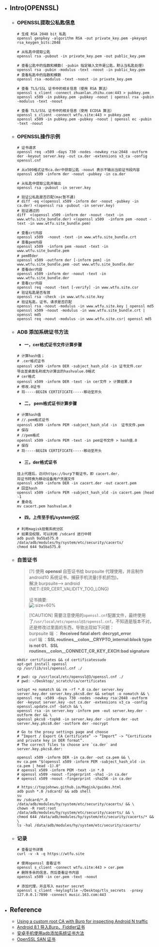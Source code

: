 * ## Intro(OPENSSL)

    + ### OPENSSL提取公私匙信息

        ```shell
        # 生成 RSA 2048 bit 私匙
        openssl genpkey -algorithm RSA -out private_key.pem -pkeyopt rsa_keygen_bits:2048

        # 从私匙中提取公匙
        openssl rsa -pubout -in private_key.pem -out public_key.pem

        # 查看公匙中的指数和模数( -pubin 指定输入文件是公匙，默认当私匙处理)
        openssl rsa -pubin -modulus -text -noout -in public_key.pem
        # 查看私匙中的指数和模数
        openssl rsa -modulus -text -noout -in private_key.pem

        # 查看 TLS/SSL 证书中的相关信息（使用 RSA 算法）
        openssl s_client -connect zhuanlan.zhihu.com:443 > pubkey.pem
        openssl x509 -in pubkey.pem -pubkey -noout | openssl rsa -pubin -modulus -text -noout

        # 查看 TLS/SSL 证书中的相关信息（使用 ECDSA 算法）
        openssl s_client -connect wtfu.site:443 > pubkey.pem
        openssl x509 -in pubkey.pem -pubkey -noout | openssl ec -pubin -text -noout
        ```

    + ### OPENSSL操作示例

        ```shell
        # 证书请求
        openssl req -x509 -days 730 -nodes -newkey rsa:2048 -outform der -keyout server.key -out ca.der -extensions v3_ca -config openssl.cnf

        # 从x509格式证书ca.der中获取公匙 -noout 表示不输出当前证书段内容
        openssl x509 -inform der -noout -pubkey -in ca.der

        # 从私匙中提取公匙并输出
        openssl rsa -pubout -in server.key

        # 验证公私匙是否匹配(mac暂不通)
        # diff -eq <(openssl x509 -inform der -noout -pubkey -in ca.der) <(openssl rsa -pubout -in server.key)
        # 验证通过的
        diff  <(openssl x509 -inform der -noout -text -in www.wtfu.site_bundle.der) <(openssl x509  -inform pem -noout -text -in www.wtfu.site_bundle.pem)

        # 查看crt内容
        openssl x509  -noout -text -in www.wtfu.site_bundle.crt
        # 查看pem内容
        openssl x509  -inform pem -noout -text -in www.wtfu.site_bundle.pem
        # pem转der
        openssl x509 -outform der [-inform pem] -in www.wtfu.site_bundle.pem -out www.wtfu.site_bundle.der
        # 查看der内容
        openssl x509 -inform der -noout -text -in www.wtfu.site_bundle.der
        # 查看csr内容
        openssl req -noout -text [-verify] -in www.wtfu.site.csr
        # 验证私匙是否有效
        openssl rsa -check -in www.wtfu.site.key
        # 验证私匙，证书，请求是否匹配
        openssl rsa -noout -modulus -in www.wtfu.site.key | openssl md5
        openssl x509 -noout -modulus -in www.wtfu.site_bundle.crt | openssl md5
        openssl req -noout -modulus -in www.wtfu.site.csr| openssl md5
        ```
    + ### ADB 添加系统证书方法

        - #### 一，cer格式证书文件计算步骤
        ```shell
        # 计算hash值；
        # .cer格式证书
        openssl x509 -inform DER -subject_hash_old -in 证书文件.cer
        导出至桌面名称成为计算出的hashvalue.0格式
        # cer格式
        openssl x509 -inform DER -text -in cer文件 > 计算结果.0
        # 修改.0证书
        # 将-----BEGIN CERTIFICATE-----移动至开头
        ```

        - #### 二， pem格式证书计算步骤
        ```shell
        # 计算hash值
        # //.pem格式证书
        openssl x509 -inform PEM -subject_hash_old -in  证书文件.pem
        # 保存
        # //pem格式
        openssl x509 -inform PEM -text -in pem证书文件 > hash值.0
        # 保存
        # 将-----BEGIN CERTIFICATE-----移动至开头
        ```
        
        - #### 三，der格式证书
        ```shell
        挂上代理后，访问https://burp下载证书，即 cacert.der.
        将证书转换为移动设备用户凭据文件
        openssl x509 -inform DER -in cacert.der -out cacert.pem
        # 回显hash
        openssl x509 -inform PEM -subject_hash_old -in cacert.pem |head -1
        # 重命名
        mv cacert.pem hashvalue.0
        ```

        - #### 四，上传至手机/system分区
        ```shell
        # 利用magisk挂载系统分区
        # 如果没权限，可以利用 /sdcard 进行中转
        adb push 9a5ba575.0 /data/adb/modules/hy/system/etc/security/cacerts/
        chmod 644 9a5ba575.0
        ```

    - ### 自签证书

        > [?] 使用 **openssl** 自签证书给 burpsuite 代理使用，并且制作 android10 系统证书，捕获手机流量(手机抓包)。
        <br>解决 burpsuite--> android (NET::ERR_CERT_VALIDITY_TOO_LONG)
        <br><br>证书摘要:
        <br>![](/.images/devops/os/util/openssl-req-01.png ':size=60%')

        > [!CAUTION] 需要注意使用的`openssl.cnf`配置文件，最终使用了`/usr/local/etc/openssl@3/openssl.cnf`。不知道是版本不对，还是修改过里面的东西，导致出现如下问题：
        <br>burpsuite 端 ： **Received fatal alert: decrypt_error**
        <br>curl 端 ：**SSL routines__colon__CRYPTO_internal:block type is not 01**、**SSL routines__colon__CONNECT_CR_KEY_EXCH:bad signature**

        ```shell
        mkdir certificates && cd certificatessudo 
        apt-get install openssl
        cp /usr/lib/ssl/openssl.cnf ./

        # pwd: cp /usr/local/etc/openssl@3/openssl.cnf ./
        # pwd: ~/Desktop/_scratch/ca/certificates

        setopt +o nomatch && rm -rf *.0 ca.der server.key server.key.der server.key.pkcs8.der && setopt -o nomatch && \
        openssl req -x509 -days 730 -nodes -newkey rsa:2048 -outform der -keyout server.key -out ca.der -extensions v3_ca -config openssl.update.cnf -batch && \
        openssl rsa -in server.key -inform pem -out server.key.der -outform der && \
        openssl pkcs8 -topk8 -in server.key.der -inform der -out server.key.pkcs8.der -outform der -nocrypt

        # Go to the proxy settings page and choose 
        # “Import / Export CA Certificate” -> “Import” -> “Certificate and private key in DER format”. 
        # The correct files to choose are `ca.der` and server.key.pkcs8.der:

        openssl x509 -inform DER -in ca.der -out ca.pem && \
        mv ca.pem "$(openssl x509 -inform PEM -subject_hash_old -in ca.pem | head -1).0"
        # openssl x509 -inform PEM -text -in *.0
        # openssl x509 -noout -fingerprint -sha1 -in ca.der
        # openssl x509 -noout -fingerprint -sha256 -in ca.der

        # https://topjohnwu.github.io/Magisk/guides.html
        adb push *.0 /sdcard/ && adb shell
        su
        mv /sdcard/*.0 /data/adb/modules/hy/system/etc/security/cacerts/ && \
        chown -R root:root /data/adb/modules/hy/system/etc/security/cacerts/ && \
        chmod 644 /data/adb/modules/hy/system/etc/security/cacerts/* && \
        ls -hal /data/adb/modules/hy/system/etc/security/cacerts/
        ```

    + ### 记录
        ```shell
        # 查看证书详情
        curl -v -k -q https://wtfu.site

        # 使用openssl 查看证书
        openssl s_client -connect wtfu.site:443 > cer.pem
        # 删除多余的信息，然后查看证书内容
        openssl x509 -in cer.pem -text -noout

        # 添加代理，并且写入 master secret
        openssl s_client -keylogfile ~/Desktop/tls_secrets  -proxy 127.0.0.1:7890 -connect music.163.com:443
        ```

* ## Reference

    + [Using a custom root CA with Burp for inspecting Android N traffic](https://blog.nviso.eu/2018/01/31/using-a-custom-root-ca-with-burp-for-inspecting-android-n-traffic/)
    + [Android 8.1 导入Burp、Fiddler证书](http://t.zoukankan.com/cijian9000-p-13431754.html)
    + [安卓手机使用adb添加系统证书方法](https://zhuanlan.zhihu.com/p/473750804)
    + [OpenSSL SAN 证书](https://blog.csdn.net/baishitongtian/article/details/119544269)